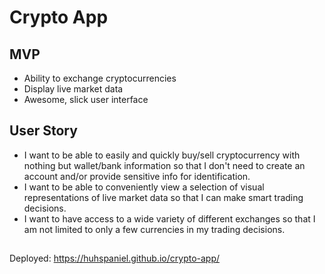 # Crypto App

## MVP

* Ability to exchange cryptocurrencies
* Display live market data
* Awesome, slick user interface

## User Story

* I want to be able to easily and quickly buy/sell cryptocurrency with nothing but wallet/bank information so that I don't need to create an account and/or provide sensitive info for identification.
* I want to be able to conveniently view a selection of visual representations of live market data so that I can make smart trading decisions.
* I want to have access to a wide variety of different exchanges so that I am not limited to only a few currencies in my trading decisions.

##
Deployed: https://huhspaniel.github.io/crypto-app/
